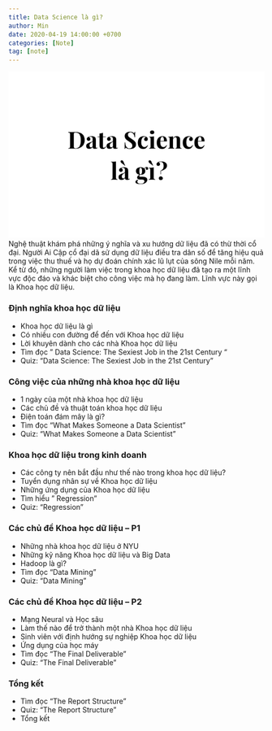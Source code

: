 ```yaml
---
title: Data Science là gì?
author: Min
date: 2020-04-19 14:00:00 +0700 
categories: [Note]
tag: [note]
---
```

![](/assets/img/post/DataScience-la-gi.jpg)
Nghệ thuật khám phá những ý nghĩa và xu hướng dữ liệu đã có thừ thời cổ đại. 
Người Ai Cập cổ đại dã sử dụng dữ liệu điều tra dân số để tăng hiệu quả trong việc
thu thuế và họ dự đoán chính xác lũ lụt của sông Nile mỗi năm. 
Kể từ đó, những người làm việc trong khoa học dữ liệu đã tạo ra một lĩnh vực độc đáo và khác biệt cho công việc mà họ đang làm. Lĩnh vực này gọi là Khoa học dữ liệu.

### Định nghĩa khoa học dữ liệu

- Khoa học dữ liệu là gì
- Có nhiều con đường để đến với Khoa học dữ liệu
- Lời khuyên dành cho các nhà Khoa học dữ liệu
- Tìm đọc ” Data Science: The Sexiest Job in the 21st Century “
- Quiz: “Data Science: The Sexiest Job in the 21st Century”

### Công việc của những nhà khoa học dữ liệu
- 1 ngày của một nhà khoa học dữ liệu
- Các chủ đề và thuật toán khoa học dữ liệu
- Điện toán đám mây là gì?
- Tìm đọc “What Makes Someone a Data Scientist”
- Quiz: “What Makes Someone a Data Scientist”

### Khoa học dữ liệu trong kinh doanh
- Các công ty nên bắt đầu như thế nào trong khoa học dữ liệu?
- Tuyển dụng nhân sự về Khoa học dữ liệu
- Những ứng dụng của Khoa học dữ liệu
- Tìm hiểu ” Regression”
- Quiz: “Regression”

### Các chủ đề Khoa học dữ liệu – P1
- Những nhà khoa học dữ liệu ở NYU
- Những kỹ năng Khoa học dữ liệu và Big Data
- Hadoop là gì?
- Tìm đọc “Data Mining”
- Quiz: “Data Mining”

### Các chủ đề Khoa học dữ liệu – P2
- Mạng Neural  và Học sâu
- Làm thế nào để trở thành một nhà Khoa học dữ liệu
- Sinh viên với định hướng sự nghiệp Khoa học dữ liệu
- Ứng dụng của học máy
- Tìm đọc “The Final Deliverable”
- Quiz: “The Final Deliverable”

### Tổng kết
- Tìm đọc  “The Report Structure”
- Quiz: “The Report Structure”
- Tổng kết